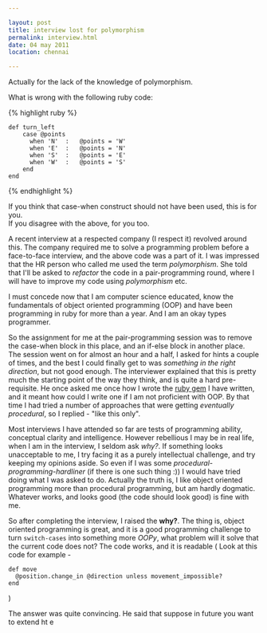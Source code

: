 ```yaml
---

layout: post
title: interview lost for polymorphism
permalink: interview.html
date: 04 may 2011
location: chennai

---
```



Actually for the lack of the knowledge of polymorphism.  

What is wrong with the following ruby code:  

{% highlight ruby %}
    
	def turn_left
        case @points
	      when 'N'  :   @points = 'W'
	      when 'E'  :   @points = 'N'
	      when 'S'  :   @points = 'E'
	      when 'W'  :   @points = 'S'
	    end
	end 
    
{% endhighlight %}

If you think that case-when construct should not have been used, this is for you.  
If you disagree with the above, for you too.  

A recent interview at a respected company (I respect it) revolved around this. The company required me to solve a programming problem before a face-to-face interview, and the above code was a part of it. I was impressed that the HR person who called me used the term _polymorphism_. She told that I'll be asked to _refactor_ the code in a pair-programming round, where I will have to improve my code using _polymorphism_ etc.

I must concede now that I am computer science educated, know the fundamentals of object oriented programming (OOP) and have been programming in ruby for more than a year. And I am an okay types programmer.

So the assignment for me at the pair-programming session was to remove the case-when block in this place, and an if-else block in another place. The session went on for almost an hour and a half, I asked for hints a couple of times, and the best I could finally get to was _something in the right direction_, but not good enough. The interviewer explained that this is pretty much the starting point of the way they think, and is quite a hard pre-requisite. He once asked me once how I wrote the [ruby gem](http://github.com/zerothabhishek/preview) I have written,  and it meant how could I write one if I am not proficient with OOP. By that time I had tried a number of approaches that were getting _eventually procedural_, so I replied - "like this only". 

Most interviews I have attended so far are tests of programming ability, conceptual clarity and intelligence. However rebellious I may be in real life, when I am in the interview, I seldom ask _why?_. If something looks unacceptable to me, I try facing it as a purely intellectual challenge, and try keeping my opinions aside. So even if I was some _procedural-programming-hardliner_ (if there is one such thing :)) I would have tried doing what I was asked to do. Actually the truth is, I like object oriented programming more than procedural programming, but am hardly dogmatic. Whatever works, and looks good (the code should look good) is fine with me.

So after completing the interview, I raised the **why?**. The thing is, object oriented programming is great, and it is a good programming challenge to turn `switch-cases` into something more _OOPy_, what problem will it solve that the current code does not? The code works, and it is readable ( Look at this code for example -
	
	def move
	  @position.change_in @direction unless movement_impossible?
	end
)

The answer was quite convincing. He said that suppose in future you want to extend ht e 